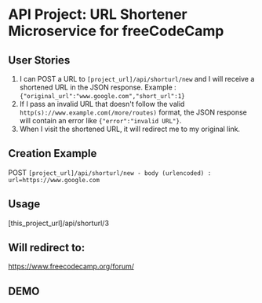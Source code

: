 # API Project: URL Shortener Microservice for freeCodeCamp

## User Stories

1. I can POST a URL to `[project_url]/api/shorturl/new` and I will receive a shortened URL in the JSON response. Example : `{"original_url":"www.google.com","short_url":1}`
2. If I pass an invalid URL that doesn't follow the valid `http(s)://www.example.com(/more/routes)` format, the JSON response will contain an error like `{"error":"invalid URL"}`. 
3. When I visit the shortened URL, it will redirect me to my original link.

## Creation Example

POST `[project_url]/api/shorturl/new - body (urlencoded) :  url=https://www.google.com`

## Usage

[this_project_url]/api/shorturl/3

## Will redirect to:

https://www.freecodecamp.org/forum/

## DEMO
